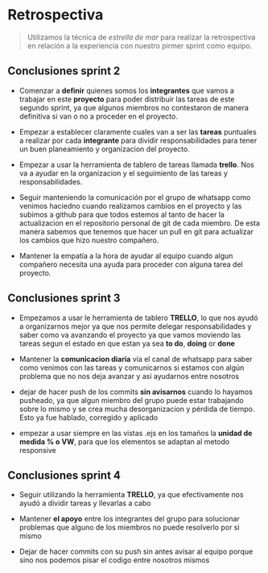 # **Retrospectiva**
> Utilizamos la técnica de *estrella de mar* para realizar la retrospectiva en relación a la experiencia con nuestro pirmer sprint como equipo.

## **Conclusiones sprint 2**

* Comenzar a **definir** quienes somos los **integrantes** que vamos a trabajar en este **proyecto** para poder distribuir las tareas de este segundo sprint, ya que algunos miembros no contestaron de manera definitiva si van o no a proceder en el proyecto.

* Empezar a establecer claramente cuales van a ser las **tareas** puntuales a realizar por cada **integrante** para dividir responsabilidades para tener un buen planeamiento y organizacion del proyecto.

* Empezar a usar la herramienta de tablero de tareas llamada **trello**. Nos va a ayudar en la organizacion y el seguimiento de las tareas y responsabilidades.

* Seguir manteniendo la comunicación por el grupo de whatsapp como venimos haciedno cuando realizamos cambios en el proyecto y las subimos a github para que todos estemos al tanto de hacer la actualizacion en el repositorio personal de git de cada miembro. De esta manera sabemos que tenemos que hacer un pull en git para actualizar los cambios que hizo nuestro compañero.

* Mantener la empatía a la hora de ayudar al equipo cuando algun compañero necesita una ayuda para proceder con alguna tarea del proyecto.


## **Conclusiones sprint 3**

* Empezamos a usar le herramienta de tablero **TRELLO**, lo que nos ayudó a organizarnos mejor ya que nos permite delegar responsabilidades y saber como va avanzando el proyecto ya que vamos moviendo las tareas segun el estado en que estan ya sea **to do**, **doing** or **done**

* Mantener la **comunicacion diaria** vía el canal de whatsapp para saber como venimos con las tareas y comunicarnos si estamos con algún problema que no nos deja avanzar y asi ayudarnos entre nosotros

* dejar de hacer push de los commits **sin avisarnos** cuando lo hayamos pusheado, ya que algun miembro del grupo puede estar trabajando sobre lo mismo y se crea mucha desorganizacion y pérdida de tiempo. Esto ya fue hablado, corregido y aplicado

* empezar a usar siempre en las vistas .ejs en los tamaños la **unidad de medida % o VW**, para que los elementos se adaptan al metodo responsive

## **Conclusiones sprint 4**

* Seguir utilizando la herramienta **TRELLO**, ya que efectivamente nos ayudó a dividir tareas y llevarlas a cabo

* Mantener **el apoyo** entre los integrantes del grupo para solucionar problemas que alguno de los miembros no puede resolverlo por si mismo

* Dejar de hacer commits con su push sin antes avisar al equipo porque sino nos podemos pisar el codigo entre nosotros mismos
